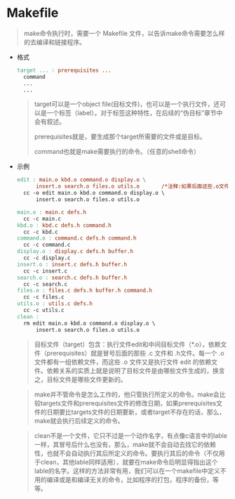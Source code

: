 # Makefile

> make命令执行时，需要一个 Makefile 文件，以告诉make命令需要怎么样的去编译和链接程序。

- 格式

  ```makefile
  target ... : prerequisites ...
  	command
  	...
  	...
  ```

  > target可以是一个object file(目标文件)，也可以是一个执行文件，还可以是一个标签（label）。对于标签这种特性，在后续的“伪目标”章节中会有叙述。
  >
  > prerequisites就是，要生成那个target所需要的文件或是目标。
  >
  > command也就是make需要执行的命令。（任意的shell命令）

- 示例

  ```makefile
  edit : main.o kbd.o command.o display.o \
  		insert.o search.o files.o utils.o       /*注释:如果后面这些.o文件比edit可执行文件新,那么才会去执行下面这句命令*/
  	cc -o edit main.o kbd.o command.o display.o \
  		insert.o search.o files.o utils.o
  
  main.o : main.c defs.h
  	cc -c main.c
  kbd.o : kbd.c defs.h command.h
  	cc -c kbd.c
  command.o : command.c defs.h command.h
  	cc -c command.c
  display.o : display.c defs.h buffer.h
  	cc -c display.c
  insert.o : insert.c defs.h buffer.h
  	cc -c insert.c
  search.o : search.c defs.h buffer.h
  	cc -c search.c
  files.o : files.c defs.h buffer.h command.h
  	cc -c files.c
  utils.o : utils.c defs.h
  	cc -c utils.c
  clean :
  	rm edit main.o kbd.o command.o display.o \
  		insert.o search.o files.o utils.o
  ```

  > 目标文件（target）包含：执行文件edit和中间目标文件（*.o），依赖文件（prerequisites）就是冒号后面的那些 .c 文件和 .h文件。每一个 .o 文件都有一组依赖文件，而这些 .o 文件又是执行文件 edit 的依赖文件。依赖关系的实质上就是说明了目标文件是由哪些文件生成的，换言之，目标文件是哪些文件更新的。
  
  > make并不管命令是怎么工作的，他只管执行所定义的命令。make会比较targets文件和prerequisites文件的修改日期，如果prerequisites文件的日期要比targets文件的日期要新，或者target不存在的话，那么，make就会执行后续定义的命令。
  
  > clean不是一个文件，它只不过是一个动作名字，有点像c语言中的lable一样，其冒号后什么也没有，那么，make就不会自动去找它的依赖性，也就不会自动执行其后所定义的命令。要执行其后的命令（不仅用于clean，其他lable同样适用），就要在make命令后明显得指出这个lable的名字。这样的方法非常有用，我们可以在一个makefile中定义不用的编译或是和编译无关的命令，比如程序的打包，程序的备份，等等。

[跟我一起写Makefile:MakeFile介绍]: https://wiki.ubuntu.org.cn/%E8%B7%9F%E6%88%91%E4%B8%80%E8%B5%B7%E5%86%99Makefile:MakeFile%E4%BB%8B%E7%BB%8D

[如何系统地学习 Makefile 相关的知识（读/写）？]: https://www.zhihu.com/question/23792247

